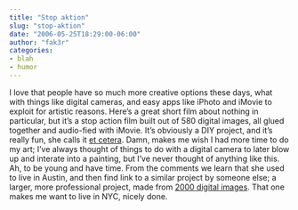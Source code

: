 ```yaml
---
title: "Stop aktion"
slug: "stop-aktion"
date: "2006-05-25T18:29:00-06:00"
author: "fak3r"
categories:
- blah
- humor
---
```


I love that people have so much more creative options these days, what with things like digital cameras, and easy apps like iPhoto and iMovie to exploit for artistic reasons.  Here’s a great short film about nothing in particular, but it’s a stop action film built out of 580 digital images, all glued together and audio-fied with iMovie.  It’s obviously a DIY project, and it’s really fun, she calls it [et cetera](http://www.vimeo.com/clip:74249).  Damn, makes me wish I had more time to do my art; I’ve always thought of things to do with a digital camera to later blow up and interate into a painting, but I’ve never thought of anything like this.  Ah, to be young and have time.  From the comments we learn that she used to live in Austin, and then find link to a similar project by someone else; a larger, more professional project, made from [2000 digital images](http://patrykrebisz.com/stills/FINAL_movie.html).  That one makes me want to live in NYC, nicely done.

